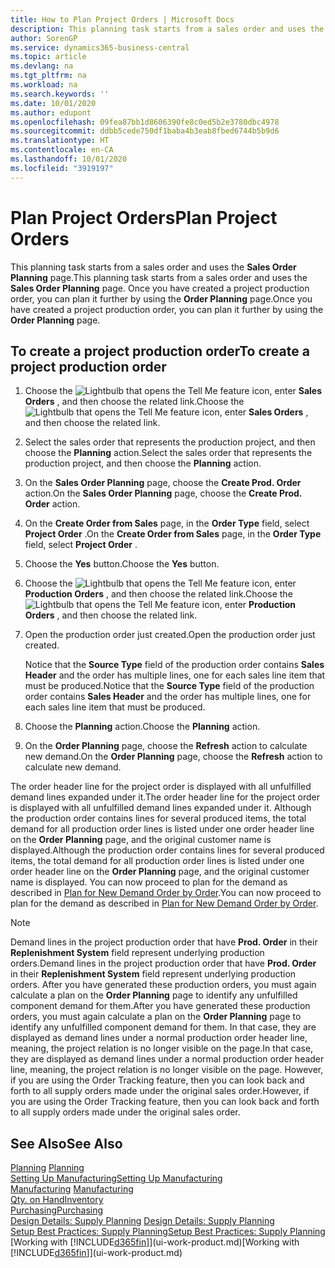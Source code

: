 ```yaml
---
title: How to Plan Project Orders | Microsoft Docs
description: This planning task starts from a sales order and uses the **Sales Order Planning** page. Once you have created a project production order, you can plan it further by using the **Order Planning** page.
author: SorenGP
ms.service: dynamics365-business-central
ms.topic: article
ms.devlang: na
ms.tgt_pltfrm: na
ms.workload: na
ms.search.keywords: ''
ms.date: 10/01/2020
ms.author: edupont
ms.openlocfilehash: 09fea87bb1d8606390fe8c0ed5b2e3780dbc4978
ms.sourcegitcommit: ddbb5cede750df1baba4b3eab8fbed6744b5b9d6
ms.translationtype: HT
ms.contentlocale: en-CA
ms.lasthandoff: 10/01/2020
ms.locfileid: "3919197"
---
```

# <a name="plan-project-orders"></a><span data-ttu-id="57a71-104">Plan Project Orders</span><span class="sxs-lookup"><span data-stu-id="57a71-104">Plan Project Orders</span></span>
<span data-ttu-id="57a71-105">This planning task starts from a sales order and uses the **Sales Order Planning** page.</span><span class="sxs-lookup"><span data-stu-id="57a71-105">This planning task starts from a sales order and uses the **Sales Order Planning** page.</span></span> <span data-ttu-id="57a71-106">Once you have created a project production order, you can plan it further by using the **Order Planning** page.</span><span class="sxs-lookup"><span data-stu-id="57a71-106">Once you have created a project production order, you can plan it further by using the **Order Planning** page.</span></span>  

## <a name="to-create-a-project-production-order"></a><span data-ttu-id="57a71-107">To create a project production order</span><span class="sxs-lookup"><span data-stu-id="57a71-107">To create a project production order</span></span>  

1.  <span data-ttu-id="57a71-108">Choose the ![Lightbulb that opens the Tell Me feature](media/ui-search/search_small.png "Tell me what you want to do") icon, enter **Sales Orders** , and then choose the related link.</span><span class="sxs-lookup"><span data-stu-id="57a71-108">Choose the ![Lightbulb that opens the Tell Me feature](media/ui-search/search_small.png "Tell me what you want to do") icon, enter **Sales Orders** , and then choose the related link.</span></span>  
2.  <span data-ttu-id="57a71-109">Select the sales order that represents the production project, and then choose the **Planning** action.</span><span class="sxs-lookup"><span data-stu-id="57a71-109">Select the sales order that represents the production project, and then choose the **Planning** action.</span></span>  
4.  <span data-ttu-id="57a71-110">On the **Sales Order Planning** page, choose  the **Create Prod. Order** action.</span><span class="sxs-lookup"><span data-stu-id="57a71-110">On the **Sales Order Planning** page, choose  the **Create Prod. Order** action.</span></span>  
5.  <span data-ttu-id="57a71-111">On the **Create Order from Sales** page, in the **Order Type** field, select **Project Order** .</span><span class="sxs-lookup"><span data-stu-id="57a71-111">On the **Create Order from Sales** page, in the **Order Type** field, select **Project Order** .</span></span>  
6.  <span data-ttu-id="57a71-112">Choose the **Yes** button.</span><span class="sxs-lookup"><span data-stu-id="57a71-112">Choose the **Yes** button.</span></span>  
7.  <span data-ttu-id="57a71-113">Choose the ![Lightbulb that opens the Tell Me feature](media/ui-search/search_small.png "Tell me what you want to do") icon, enter **Production Orders** , and then choose the related link.</span><span class="sxs-lookup"><span data-stu-id="57a71-113">Choose the ![Lightbulb that opens the Tell Me feature](media/ui-search/search_small.png "Tell me what you want to do") icon, enter **Production Orders** , and then choose the related link.</span></span>
8. <span data-ttu-id="57a71-114">Open the production order just created.</span><span class="sxs-lookup"><span data-stu-id="57a71-114">Open the production order just created.</span></span>  

    <span data-ttu-id="57a71-115">Notice that the **Source Type** field of the production order contains **Sales Header** and the order has multiple lines, one for each sales line item that must be produced.</span><span class="sxs-lookup"><span data-stu-id="57a71-115">Notice that the **Source Type** field of the production order contains **Sales Header** and the order has multiple lines, one for each sales line item that must be produced.</span></span>  
9. <span data-ttu-id="57a71-116">Choose the **Planning** action.</span><span class="sxs-lookup"><span data-stu-id="57a71-116">Choose the **Planning** action.</span></span>
10. <span data-ttu-id="57a71-117">On the **Order Planning** page, choose the **Refresh** action to calculate new demand.</span><span class="sxs-lookup"><span data-stu-id="57a71-117">On the **Order Planning** page, choose the **Refresh** action to calculate new demand.</span></span>  

<span data-ttu-id="57a71-118">The order header line for the project order is displayed with all unfulfilled demand lines expanded under it.</span><span class="sxs-lookup"><span data-stu-id="57a71-118">The order header line for the project order is displayed with all unfulfilled demand lines expanded under it.</span></span> <span data-ttu-id="57a71-119">Although the production order contains lines for several produced items, the total demand for all production order lines is listed under one order header line on the **Order Planning** page, and the original customer name is displayed.</span><span class="sxs-lookup"><span data-stu-id="57a71-119">Although the production order contains lines for several produced items, the total demand for all production order lines is listed under one order header line on the **Order Planning** page, and the original customer name is displayed.</span></span> <span data-ttu-id="57a71-120">You can now proceed to plan for the demand as described in [Plan for New Demand Order by Order](production-how-to-plan-for-new-demand.md).</span><span class="sxs-lookup"><span data-stu-id="57a71-120">You can now proceed to plan for the demand as described in [Plan for New Demand Order by Order](production-how-to-plan-for-new-demand.md).</span></span>  

> [!NOTE]  
>  <span data-ttu-id="57a71-121">Demand lines in the project production order that have **Prod. Order** in their **Replenishment System** field represent underlying production orders.</span><span class="sxs-lookup"><span data-stu-id="57a71-121">Demand lines in the project production order that have **Prod. Order** in their **Replenishment System** field represent underlying production orders.</span></span> <span data-ttu-id="57a71-122">After you have generated these production orders, you must again calculate a plan on the **Order Planning** page to identify any unfulfilled component demand for them.</span><span class="sxs-lookup"><span data-stu-id="57a71-122">After you have generated these production orders, you must again calculate a plan on the **Order Planning** page to identify any unfulfilled component demand for them.</span></span> <span data-ttu-id="57a71-123">In that case, they are displayed as demand lines under a normal production order header line, meaning, the project relation is no longer visible on the page.</span><span class="sxs-lookup"><span data-stu-id="57a71-123">In that case, they are displayed as demand lines under a normal production order header line, meaning, the project relation is no longer visible on the page.</span></span> <span data-ttu-id="57a71-124">However, if you are using the Order Tracking feature, then you can look back and forth to all supply orders made under the original sales order.</span><span class="sxs-lookup"><span data-stu-id="57a71-124">However, if you are using the Order Tracking feature, then you can look back and forth to all supply orders made under the original sales order.</span></span>  

## <a name="see-also"></a><span data-ttu-id="57a71-125">See Also</span><span class="sxs-lookup"><span data-stu-id="57a71-125">See Also</span></span>
<span data-ttu-id="57a71-126">[Planning](production-planning.md) </span><span class="sxs-lookup"><span data-stu-id="57a71-126">[Planning](production-planning.md) </span></span>  
[<span data-ttu-id="57a71-127">Setting Up Manufacturing</span><span class="sxs-lookup"><span data-stu-id="57a71-127">Setting Up Manufacturing</span></span>](production-configure-production-processes.md)  
<span data-ttu-id="57a71-128">[Manufacturing](production-manage-manufacturing.md)  </span><span class="sxs-lookup"><span data-stu-id="57a71-128">[Manufacturing](production-manage-manufacturing.md)  </span></span>  
[<span data-ttu-id="57a71-129">Qty. on Hand</span><span class="sxs-lookup"><span data-stu-id="57a71-129">Inventory</span></span>](inventory-manage-inventory.md)  
[<span data-ttu-id="57a71-130">Purchasing</span><span class="sxs-lookup"><span data-stu-id="57a71-130">Purchasing</span></span>](purchasing-manage-purchasing.md)  
<span data-ttu-id="57a71-131">[Design Details: Supply Planning](design-details-supply-planning.md) </span><span class="sxs-lookup"><span data-stu-id="57a71-131">[Design Details: Supply Planning](design-details-supply-planning.md) </span></span>  
[<span data-ttu-id="57a71-132">Setup Best Practices: Supply Planning</span><span class="sxs-lookup"><span data-stu-id="57a71-132">Setup Best Practices: Supply Planning</span></span>](setup-best-practices-supply-planning.md)  
<span data-ttu-id="57a71-133">[Working with [!INCLUDE[d365fin](includes/d365fin_md.md)]](ui-work-product.md)</span><span class="sxs-lookup"><span data-stu-id="57a71-133">[Working with [!INCLUDE[d365fin](includes/d365fin_md.md)]](ui-work-product.md)</span></span>
